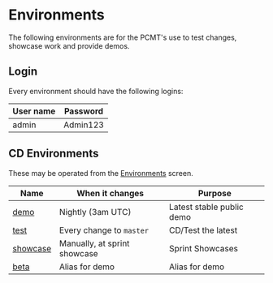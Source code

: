 # Environments

The following environments are for the PCMT's use to test changes, showcase
work and provide demos.

## Login

Every environment should have the following logins:

| User name | Password |
|-----------|----------|
| admin     | Admin123 |

## CD Environments

These may be operated from the [Environments][gitlab-env] screen.

| Name                           | When it changes              | Purpose                      |
|--------------------------------|------------------------------|------------------------------|
| [demo][demo]                   | Nightly (3am UTC)            | Latest stable public demo    |
| [test][test]                   | Every change to `master`     | CD/Test the latest           |
| [showcase][show]               | Manually, at sprint showcase | Sprint Showcases             |
| [beta][beta]                   | Alias for demo               | Alias for demo               |

[gitlab-env]: https://gitlab.com/pcmt/pcmt/environments
[demo]: https://demo.productcatalog.io
[test]: https://test.pcmt.villagereach.org
[show]: https://showcase.pcmt.villagereach.org
[beta]: http://beta.pcmt.villagereach.org